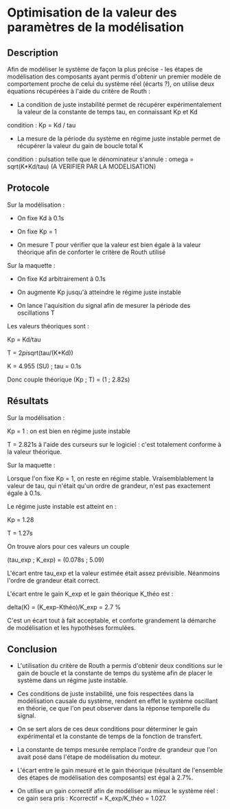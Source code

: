 # Optimisation de la valeur des paramètres de la modélisation



## Description

Afin de modéliser le système de façon la plus précise - les étapes de modélisation des composants ayant permis d'obtenir un premier modèle de comportement proche de celui du système réel (écarts ?), on utilise deux équations récupérées à l'aide du critère de Routh :

- La condition de juste instabilité permet de récupérer expérimentalement la valeur de la constante de temps tau, en connaissant Kp et Kd

condition : Kp = Kd / tau

- La mesure de la période du système en régime juste instable permet de récupérer la valeur du gain de boucle total K

condition : pulsation telle que le dénominateur s'annule : omega = sqrt(K*Kd/tau) (A VERIFIER PAR LA MODELISATION)



## Protocole


Sur la modélisation :

- On fixe Kd à 0.1s

- On fixe Kp = 1

- On mesure T pour vérifier que la valeur est bien égale à la valeur théorique afin de conforter le critère de Routh utilisé


Sur la maquette : 

- On fixe Kd arbitrairement à 0.1s

- On augmente Kp jusqu'à atteindre le régime juste instable

- On lance l'aquisition du signal afin de mesurer la période des oscillations T


Les valeurs théoriques sont :

Kp = Kd/tau

T = 2*pi*sqrt(tau/(K*Kd))

K = 4.955 (SU) ; tau = 0.1s

Donc couple théorique (Kp ; T) = (1 ; 2.82s)



## Résultats


Sur la modélisation :

Kp = 1 : on est bien en régime juste instable

T = 2.821s à l'aide des curseurs sur le logiciel : c'est totalement conforme à la valeur théorique.


Sur la maquette :

Lorsque l'on fixe Kp = 1, on reste en régime stable. Vraisemblablement la valeur de tau, qui n'était qu'un ordre de grandeur, n'est pas exactement égale à 0.1s.

Le régime juste instable est atteint en :

Kp = 1.28

T = 1.27s

On trouve alors pour ces valeurs un couple 

(tau_exp ; K_exp) = (0.078s ; 5.09)

L'écart entre tau_exp et la valeur estimée était assez prévisible. Néanmoins l'ordre de grandeur était correct.

L'écart entre le gain K_exp et le gain théorique K_théo est :

delta(K) = (K_exp-Kthéo)/K_exp = 2.7 %

C'est un écart tout à fait acceptable, et conforte grandement la démarche de modélisation et les hypothèses formulées.



## Conclusion


- L'utilisation du critère de Routh a permis d'obtenir deux conditions sur le gain de boucle et la constante de temps du système afin de placer le système dans un régime juste instable.


- Ces conditions de juste instabilité, une fois respectées dans la modélisation causale du système, rendent en effet le système oscillant en théorie, ce que l'on peut observer dans la réponse temporelle du signal.


- On se sert alors de ces deux conditions pour déterminer le gain expérimental et la constante de temps de la fonction de transfert.


- La constante de temps mesurée remplace l'ordre de grandeur que l'on avait posé dans l'étape de modélisation du moteur.


- L'écart entre le gain mesuré et le gain théorique (résultant de l'ensemble des étapes de modélisation des composants) est égal à 2.7%.


- On utilise un gain correctif afin de modéliser au mieux le système réel : ce gain sera pris : Kcorrectif = K_exp/K_théo = 1.027.